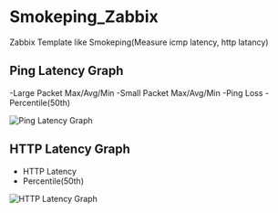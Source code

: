Smokeping_Zabbix
================

Zabbix Template like Smokeping(Measure icmp latency, http latancy)  
  
Ping Latency Graph
------------------
-Large Packet Max/Avg/Min
-Small Packet Max/Avg/Min
-Ping Loss
-Percentile(50th) 
  
![Ping Latency Graph](https://github.com/komeiy/Smokeping_Zabbix/blob/master/screenshot/Ping-graph.JPG)
  
HTTP Latency Graph
------------------
- HTTP Latency
- Percentile(50th) 
  
![HTTP Latency Graph](https://github.com/komeiy/Smokeping_Zabbix/blob/master/screenshot/http-grarh.JPG)

